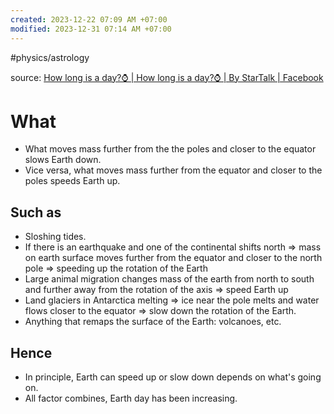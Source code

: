 ```yaml
---
created: 2023-12-22 07:09 AM +07:00
modified: 2023-12-31 07:14 AM +07:00
---
```

#physics/astrology 

source: [How long is a day?⌚ | How long is a day?⌚ | By StarTalk | Facebook](https://www.facebook.com/watch?v=7516988941654037)

# What
- What moves mass further from the the poles and closer to the equator slows Earth down.
- Vice versa, what moves mass further from the equator and closer to the poles speeds Earth up.
## Such as
- Sloshing tides.
- If there is an earthquake and one of the continental shifts north => mass on earth surface moves further from the equator and closer to the north pole => speeding up the rotation of the Earth
- Large animal migration changes mass of the earth from north to south and further away from the rotation of the axis => speed Earth up
- Land glaciers in Antarctica melting => ice near the pole melts and water flows closer to the equator => slow down the rotation of the Earth.
- Anything that remaps the surface of the Earth: volcanoes, etc.
## Hence
- In principle, Earth can speed up or slow down depends on what's going on.
- All factor combines, Earth day has been increasing.
